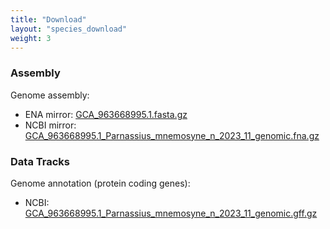```yaml
---
title: "Download"
layout: "species_download"
weight: 3
---
```


### Assembly

Genome assembly:

- ENA mirror: [GCA_963668995.1.fasta.gz](https://www.ebi.ac.uk/ena/browser/api/fasta/GCA_963668995.1?download=true&gzip=true)
- NCBI mirror: [GCA_963668995.1_Parnassius_mnemosyne_n_2023_11_genomic.fna.gz](https://ftp.ncbi.nlm.nih.gov/genomes/all/GCA/963/668/995/GCA_963668995.1_Parnassius_mnemosyne_n_2023_11/GCA_963668995.1_Parnassius_mnemosyne_n_2023_11_genomic.fna.gz)

### Data Tracks

Genome annotation (protein coding genes):

- NCBI: [GCA_963668995.1_Parnassius_mnemosyne_n_2023_11_genomic.gff.gz](https://ftp.ncbi.nlm.nih.gov/genomes/all/GCA/963/668/995/GCA_963668995.1_Parnassius_mnemosyne_n_2023_11/GCA_963668995.1_Parnassius_mnemosyne_n_2023_11_genomic.gff.gz)
